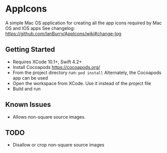 # AppIcons
A simple Mac OS application for creating all the app icons required by Mac OS and IOS apps
See changelog: https://github.com/IanBurry/AppIcons/wiki#change-log

## Getting Started
* Requires XCode 10.1+, Swift 4.2+
* Install Cocoapods https://cocoapods.org/
* From the project directory run: ``` pod install ``` Alternately, the Cocoapods app can be used
* Open the workspace from XCode. Use it instead of the project file
* Build and run

## Known Issues
* Allows non-square source images.

## TODO
* Disallow or crop non-square source images
